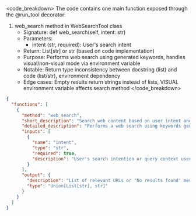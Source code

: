 

<code_breakdown>
The code contains one main function exposed through the @run_tool decorator:

1. web_search method in WebSearchTool class
   - Signature: def web_search(self, intent: str)
   - Parameters:
     - intent (str, required): User's search intent
   - Return: List[str] or str (based on code implementation)
   - Purpose: Performs web search using generated keywords, handles visual/non-visual mode via environment variable
   - Notable: Return type inconsistency between docstring (list) and code (list/str), environment dependency
   - Edge cases: Empty results return strings instead of lists, VISUAL environment variable affects search method
</code_breakdown>

```json
{
  "functions": [
    {
      "method": "web_search",
      "short_description": "Search web content based on user intent and retrieve relevant URLs",
      "detailed_description": "Performs a web search using keywords generated from the user's intent. The search mode (visual/non-visual) is determined by the VISUAL environment variable. Returns a list of relevant URLs if found, otherwise returns a 'No results found' message. Handles both text-based and visual search implementations through external service calls.",
      "inputs": [
        {
          "name": "intent",
          "type": "str",
          "required": true,
          "description": "User's search intention or query context used to generate keywords"
        }
      ],
      "output": {
        "description": "List of relevant URLs or 'No results found' message",
        "type": "Union[List[str], str]"
      }
    }
  ]
}
```